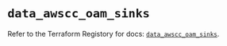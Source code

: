 # `data_awscc_oam_sinks`

Refer to the Terraform Registory for docs: [`data_awscc_oam_sinks`](https://registry.terraform.io/providers/hashicorp/awscc/0.70.0/docs/data-sources/oam_sinks).
